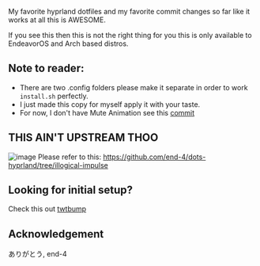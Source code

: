 My favorite hyprland dotfiles and my favorite commit changes so far like it works at all this is AWESOME.

If you see this then this is not the right thing for you this is only available to EndeavorOS and Arch based distros.

## Note to reader:

- There are two .config folders please make it separate in order to work `install.sh` perfectly.
- I just made this copy for myself apply it with your taste.
- For now, I don't have Mute Animation see this [commit](https://github.com/end-4/dots-hyprland/commit/d8df1eef05fdb6954c4a8580d752e3711ca1df95)

## THIS AIN'T UPSTREAM THOO
![image](https://github.com/lash0000/end-4-dot/assets/38674978/9093cee5-1b77-489d-b205-21cbfb3990f9)
Please refer to this: https://github.com/end-4/dots-hyprland/tree/illogical-impulse

## Looking for initial setup?
Check this out [twtbump](https://twitter.com/lash_ux/status/1743965217602908267)

## Acknowledgement
ありがとう, end-4
